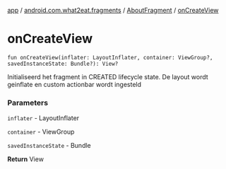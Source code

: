 [app](../../index.md) / [android.com.what2eat.fragments](../index.md) / [AboutFragment](index.md) / [onCreateView](./on-create-view.md)

# onCreateView

`fun onCreateView(inflater: LayoutInflater, container: ViewGroup?, savedInstanceState: Bundle?): View?`

Initialiseerd het fragment in CREATED lifecycle state. De layout wordt geinflate en custom
actionbar wordt ingesteld

### Parameters

`inflater` - LayoutInflater

`container` - ViewGroup

`savedInstanceState` - Bundle

**Return**
View

